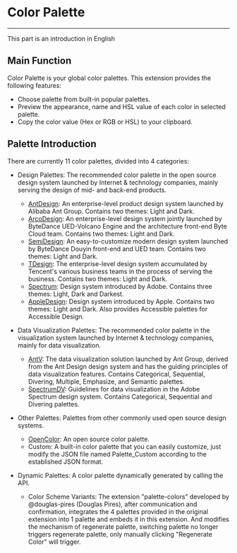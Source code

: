 # Color Palette

---

This part is an introduction in English

## Main Function

Color Palette is your global color palettes. This extension provides the following features:

- Choose palette from built-in popular palettes.
- Preview the appearance, name and HSL value of each color in selected palette.
- Copy the color value (Hex or RGB or HSL) to your clipboard.

## Palette Introduction

There are currently 11 color palettes, divided into 4 categories:

- Design Palettes: The recommended color palette in the open source design system launched by Internet & technology companies, mainly serving the design of mid- and back-end products.

  - [AntDesign][ant]: An enterprise-level product design system launched by Alibaba Ant Group. Contains two themes: Light and Dark.
  - [ArcoDesign][arco]: An enterprise-level design system jointly launched by ByteDance UED-Volcano Engine and the architecture front-end Byte Cloud team. Contains two themes: Light and Dark.
  - [SemiDesign][semi]: An easy-to-customize modern design system launched by ByteDance Douyin front-end and UED team. Contains two themes: Light and Dark.
  - [TDesign][tdesign]: The enterprise-level design system accumulated by Tencent's various business teams in the process of serving the business. Contains two themes: Light and Dark.
  - [Spectrum][spe]: Design system introduced by Adobe. Contains three themes: Light, Dark and Darkest.
  - [AppleDesign][apd]: Design system introduced by Apple. Contains two themes: Light and Dark. Also provides Accessible palettes for Accessible Design.

- Data Visualization Palettes: The recommended color palette in the visualization system launched by Internet & technology companies, mainly for data visualization.

  - [AntV][antv]: The data visualization solution launched by Ant Group, derived from the Ant Design design system and has the guiding principles of data visualization features. Contains Categorical, Sequential, Divering, Multiple, Emphasize, and Semantic palettes.
  - [SpectrumDV][sv]: Guidelines for data visualization in the Adobe Spectrum design system. Contains Categorical, Sequential and Divering palettes.

- Other Palettes: Palettes from other commonly used open source design systems.

  - [OpenColor][oc]: An open source color palette.
  - Custom: A built-in color palette that you can easily customize, just modify the JSON file named Palette_Custom according to the established JSON format.

- Dynamic Palettes: A color palette dynamically generated by calling the API.
  - Color Scheme Variants: The extension "palette-colors" developed by @douglas-pires (Douglas Pires), after communication and confirmation, integrates the 4 palettes provided in the original extension into 1 palette and embeds it in this extension. And modifies the mechanism of regenerate palette, switching palette no longer triggers regenerate palette, only manually clicking "Regenerate Color" will trigger.

[ant]: https://ant.design/index-cn
[arco]: https://arco.design/
[semi]: https://semi.design/zh-CN
[tdesign]: https://tdesign.tencent.com/
[spe]: https://spectrum.adobe.com/
[apd]: https://developer.apple.com/design/human-interface-guidelines/foundations/color
[antv]: https://antv.vision/zh/
[sv]: https://spectrum.adobe.com/page/color-for-data-visualization/
[oc]: https://yeun.github.io/open-color/
